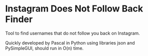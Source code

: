 # Instagram Does Not Follow Back Finder
Tool to find usernames that do not follow you back on Instagram.

Quickly developed by Pascal in Python using libraries json and PySimpleGUI, should run in O(n) time.
